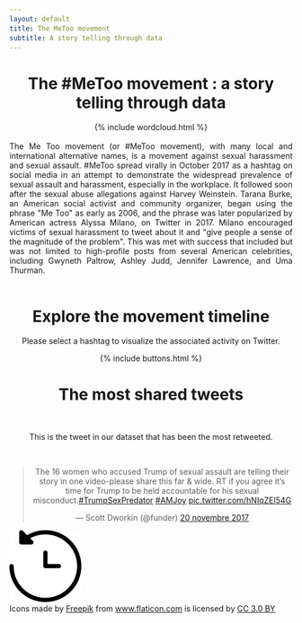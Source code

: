 ```yaml
---
layout: default
title: The MeToo movement
subtitle: A story telling through data
---
```


<center>
  
<h1> The #MeToo movement : a story telling through data </h1>

</center>

<center>
{% include wordcloud.html %}
</center>

<br>

<div style="text-align: justify">
The Me Too movement (or #MeToo movement), with many local and international alternative names, is a movement against sexual harassment and sexual assault. #MeToo spread virally in October 2017 as a hashtag on social media in an attempt to demonstrate the widespread prevalence of sexual assault and harassment, especially in the workplace. It followed soon after the sexual abuse allegations against Harvey Weinstein. Tarana Burke, an American social activist and community organizer, began using the phrase "Me Too" as early as 2006, and the phrase was later popularized by American actress Alyssa Milano, on Twitter in 2017. Milano encouraged victims of sexual harassment to tweet about it and "give people a sense of the magnitude of the problem". This was met with success that included but was not limited to high-profile posts from several American celebrities, including Gwyneth Paltrow, Ashley Judd, Jennifer Lawrence, and Uma Thurman.
</div>
  
<br>
  
<center>
  
<h1> Explore the movement timeline </h1>

Please select a hashtag to visualize the associated activity on Twitter.

{% include buttons.html %}

<h1> The most shared tweets </h1>

<br>

This is the tweet in our dataset that has been the most retweeted.

<br>

<blockquote class="twitter-tweet" data-lang="fr"><p lang="en" dir="ltr">The 16 women who accused Trump of sexual assault are telling their story in one video-please share this far &amp; wide. RT if you agree it’s time for Trump to be held accountable for his sexual misconduct.<a href="https://twitter.com/hashtag/TrumpSexPredator?src=hash&amp;ref_src=twsrc%5Etfw">#TrumpSexPredator</a> <a href="https://twitter.com/hashtag/AMJoy?src=hash&amp;ref_src=twsrc%5Etfw">#AMJoy</a> <a href="https://t.co/hNIqZEI54G">pic.twitter.com/hNIqZEI54G</a></p>&mdash; Scott Dworkin (@funder) <a href="https://twitter.com/funder/status/932703161596432384?ref_src=twsrc%5Etfw">20 novembre 2017</a></blockquote>
<script async src="https://platform.twitter.com/widgets.js" charset="utf-8"></script>

</center>

<img src="/img/past.png">
<div>Icons made by <a href="https://www.freepik.com/" title="Freepik">Freepik</a> from <a href="https://www.flaticon.com/" 			    title="Flaticon">www.flaticon.com</a> is licensed by <a href="http://creativecommons.org/licenses/by/3.0/" 			    title="Creative Commons BY 3.0" target="_blank">CC 3.0 BY</a></div>



